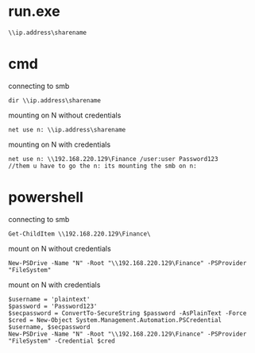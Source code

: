 # run.exe
```
\\ip.address\sharename
```

# cmd
connecting to smb
```
dir \\ip.address\sharename
```

mounting on N without credentials
```
net use n: \\ip.address\sharename
```

mounting on N with credentials
```
net use n: \\192.168.220.129\Finance /user:user Password123
//them u have to go the n: its mounting the smb on n:
```

# powershell
connecting to smb 
```
Get-ChildItem \\192.168.220.129\Finance\
```

mount on N without credentials
```
New-PSDrive -Name "N" -Root "\\192.168.220.129\Finance" -PSProvider "FileSystem"
```

mount on N with credentials
```
$username = 'plaintext'
$password = 'Password123'
$secpassword = ConvertTo-SecureString $password -AsPlainText -Force
$cred = New-Object System.Management.Automation.PSCredential $username, $secpassword
New-PSDrive -Name "N" -Root "\\192.168.220.129\Finance" -PSProvider "FileSystem" -Credential $cred
```